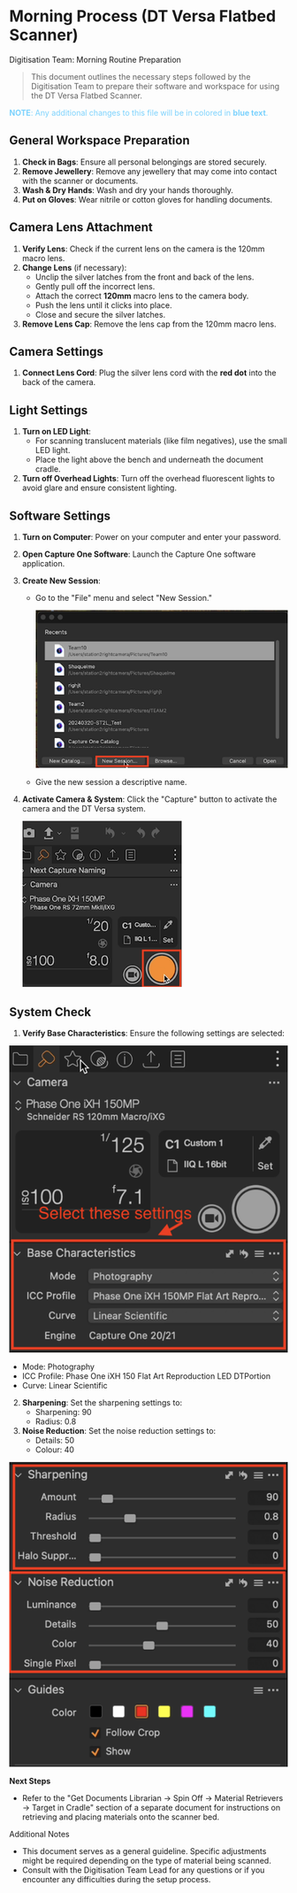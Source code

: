 
#  Morning Process (DT Versa Flatbed Scanner) 

Digitisation Team: Morning Routine Preparation

> This document outlines the necessary steps followed by the Digitisation Team to prepare their software and workspace for using the DT Versa Flatbed Scanner.

<span style="color:#7CD2FD "> **NOTE**: Any additional changes to this file will be in colored in **blue text**.</span>

## General Workspace Preparation
1. **Check in Bags**: Ensure all personal belongings are stored securely.
2. **Remove Jewellery**: Remove any jewellery that may come into contact with the scanner or documents.
3. **Wash & Dry Hands**: Wash and dry your hands thoroughly.
4. **Put on Gloves**: Wear nitrile or cotton gloves for handling documents.

## Camera Lens Attachment
1. **Verify Lens**: Check if the current lens on the camera is the 120mm macro lens.
2. **Change Lens** (if necessary):
    * Unclip the silver latches from the front and back of the lens.
    * Gently pull off the incorrect lens.
    * Attach the correct **120mm** macro lens to the camera body.
    * Push the lens until it clicks into place.
    * Close and secure the silver latches.
3. **Remove Lens Cap**: Remove the lens cap from the 120mm macro lens.

## Camera Settings
1. **Connect Lens Cord**: Plug the silver lens cord with the **red dot** into the back of the camera.

## Light Settings
1. **Turn on LED Light**:
    * For scanning translucent materials (like film negatives), use the small LED light.
    * Place the light above the bench and underneath the document cradle.
2. **Turn off Overhead Lights**: Turn off the overhead fluorescent lights to avoid glare and ensure consistent lighting.

## Software Settings
1. **Turn on Computer**: Power on your computer and enter your password.
2. **Open Capture One Software**: Launch the Capture One software application.
3. **Create New Session**:

    * Go to the "File" menu and select "New Session."

       ![alt text](https://github.com/Allx92/Digitization-Playbook/blob/main/DT%20Versa%20Flatbed/Images/New%20Session%20.png)

     * Give the new session a descriptive name.
4. **Activate Camera & System**: Click the "Capture" button to activate the camera and the DT Versa system.
   
   ![alt text](https://github.com/Allx92/Digitization-Playbook/blob/main/DT%20Versa%20Flatbed/Images/Activate%20Camera%20System%20.png)

## System Check
1. **Verify Base Characteristics**: Ensure the following settings are selected:

 ![alt text](https://github.com/Allx92/Digitization-Playbook/blob/main/DT%20Versa%20Flatbed/Images/Base%20Characteristics.png)
 
  * Mode: Photography
  * ICC Profile: Phase One iXH 150 Flat Art Reproduction LED DTPortion
  * Curve: Linear Scientific
 
2. **Sharpening**: Set the sharpening settings to:
    * Sharpening: 90
    * Radius: 0.8
3. **Noise Reduction**: Set the noise reduction settings to:
    * Details: 50
    * Colour: 40
  
![alt text](https://github.com/Allx92/Digitization-Playbook/blob/main/DT%20Versa%20Flatbed/Images/Sharpening%20%26%20Reduction%20.png)  

**Next Steps**
* Refer to the "Get Documents Librarian -> Spin Off -> Material Retrievers -> Target in Cradle" section of a separate document for instructions on retrieving and placing materials onto the scanner bed.

Additional Notes
* This document serves as a general guideline. Specific adjustments might be required depending on the type of material being scanned.
* Consult with the Digitisation Team Lead for any questions or if you encounter any difficulties during the setup process.
